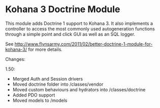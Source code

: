 # Kohana 3 Doctrine Module

This module adds Doctrine 1 support to Kohana 3. It also implements a controller to access the most commonly used autogeneration functions through a simple point and click GUI as well as an SQL logger.

See http://www.flynsarmy.com/2011/02/better-doctrine-1-module-for-kohana-3/ for more details.

Changes:

1.50:
* Merged Auth and Session drivers
* Moved doctrine folder into /classes/vendor
* Moved custom behaviours and hydrators into /classes/doctrine
* Added PDO support
* Moved models to /models